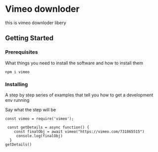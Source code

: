 # Vimeo downloder

this is vimeo downloder libery

## Getting Started

### Prerequisites

What things you need to install the software and how to install them

```
npm i vimeo
```

### Installing

A step by step series of examples that tell you how to get a development env running

Say what the step will be

```
const vimeo = require('vimeo');

 const getDetails = async function() {
    const finalObj = await vimeo("https://vimeo.com/731865515")
     console.log(finalObj)
  }
getDetails()
```
